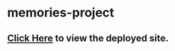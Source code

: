 # memories-project

## [Click Here](https://joyce-memories-app.netlify.app/) to view the deployed site.
